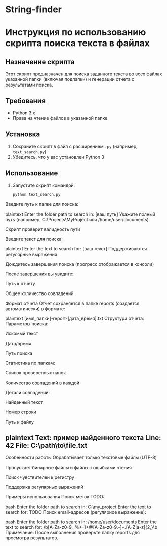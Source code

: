# String-finder
# Инструкция по использованию скрипта поиска текста в файлах

## Назначение скрипта
Этот скрипт предназначен для поиска заданного текста во всех файлах указанной папки (включая подпапки) и генерации отчета с результатами поиска.

## Требования
- Python 3.x
- Права на чтение файлов в указанной папке

## Установка
1. Сохраните скрипт в файл с расширением `.py` (например, `text_search.py`)
2. Убедитесь, что у вас установлен Python 3

## Использование
1. Запустите скрипт командой:
   ```bash
   python text_search.py
Введите путь к папке для поиска:

plaintext
Enter the folder path to search in: [ваш путь]
Укажите полный путь (например, C:\Projects\MyProject или /home/user/documents)

Скрипт проверит валидность пути

Введите текст для поиска:

plaintext
Enter the text to search for: [ваш текст]
Поддерживаются регулярные выражения

Дождитесь завершения поиска (прогресс отображается в консоли)

После завершения вы увидите:

Путь к отчету

Общее количество совпадений

Формат отчета
Отчет сохраняется в папке reports (создается автоматически) в формате:

plaintext
[имя_папки]-report-[дата_время].txt
Структура отчета:
Параметры поиска:

Искомый текст

Дата/время

Путь поиска

Статистика по папкам:

Список проверенных папок

Количество совпадений в каждой

Детали совпадений:

Найденный текст

Номер строки

Путь к файлу

plaintext
Text: пример найденного текста
Line: 42
File: C:\path\to\file.txt
------------------
Особенности работы
Обрабатывает только текстовые файлы (UTF-8)

Пропускает бинарные файлы и файлы с ошибками чтения

Поиск чувствителен к регистру

Поддержка регулярных выражений

Примеры использования
Поиск меток TODO:

bash
Enter the folder path to search in: C:\my_project
Enter the text to search for: TODO
Поиск email-адресов (регулярное выражение):

bash
Enter the folder path to search in: /home/user/documents
Enter the text to search for: \b[A-Za-z0-9._%+-]+@[A-Za-z0-9.-]+\.[A-Z|a-z]{2,}\b
Примечание: После выполнения проверьте папку reports для просмотра результатов.

